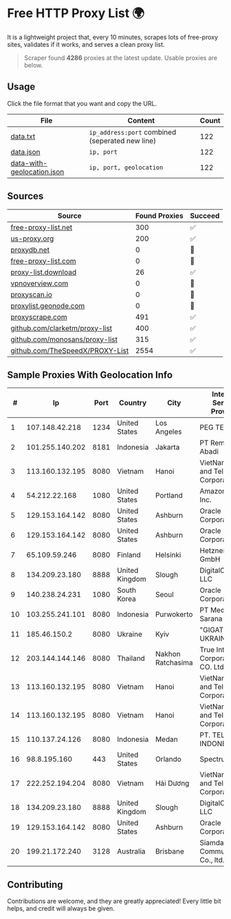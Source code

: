 
# Free HTTP Proxy List 🌍

It is a lightweight project that, every 10 minutes, scrapes lots of free-proxy sites, validates if it works, and serves a clean proxy list.


> Scraper found **4286** proxies at the latest update. Usable proxies are below.

## Usage

Click the file format that you want and copy the URL.


|File|Content|Count|
|----|-------|-----|
|[data.txt](https://raw.githubusercontent.com/themiralay/Proxy-List-World/master/data.txt)|`ip_address:port` combined (seperated new line)|122|
|[data.json](https://raw.githubusercontent.com/themiralay/Proxy-List-World/master/data.json)|`ip, port`|122|
|[data-with-geolocation.json](https://raw.githubusercontent.com/themiralay/Proxy-List-World/master/data-with-geolocation.json)|`ip, port, geolocation`|122|

## Sources

|Source|Found Proxies|Succeed|
|------|-------------|-------|
|[free-proxy-list.net](https://free-proxy-list.net)|300|✅|
|[us-proxy.org](https://www.us-proxy.org)|200|✅|
|[proxydb.net](http://proxydb.net)|0|🚫|
|[free-proxy-list.com](https://free-proxy-list.com/?page=&port=&type%5B%5D=http&type%5B%5D=https&up_time=0&search=Search)|0|🚫|
|[proxy-list.download](https://www.proxy-list.download/HTTP)|26|✅|
|[vpnoverview.com](https://vpnoverview.com/privacy/anonymous-browsing/free-proxy-servers)|0|🚫|
|[proxyscan.io](https://www.proxyscan.io)|0|🚫|
|[proxylist.geonode.com](https://proxylist.geonode.com/api/proxy-list?limit=300&page=1&sort_by=lastChecked&sort_type=desc&protocols=http,https)|0|🚫|
|[proxyscrape.com](https://api.proxyscrape.com/v2/?request=displayproxies&protocol=http&timeout=10000&country=all&ssl=all&anonymity=all)|491|✅|
|[github.com/clarketm/proxy-list](https://raw.githubusercontent.com/clarketm/proxy-list/master/proxy-list-raw.txt)|400|✅|
|[github.com/monosans/proxy-list](https://raw.githubusercontent.com/monosans/proxy-list/main/proxies/http.txt)|315|✅|
|[github.com/TheSpeedX/PROXY-List](https://raw.githubusercontent.com/TheSpeedX/PROXY-List/master/http.txt)|2554|✅|


## Sample Proxies With Geolocation Info

|#|Ip|Port|Country|City|Internet Service Provider|
|-|--|----|-------|----|-------------------------|
|1|107.148.42.218|1234|United States|Los Angeles|PEG TECH INC|
|2|101.255.140.202|8181|Indonesia|Jakarta|PT Remala Abadi|
|3|113.160.132.195|8080|Vietnam|Hanoi|VietNam Post and Telecom Corporation|
|4|54.212.22.168|1080|United States|Portland|Amazon.com, Inc.|
|5|129.153.164.142|8080|United States|Ashburn|Oracle Corporation|
|6|129.153.164.142|8080|United States|Ashburn|Oracle Corporation|
|7|65.109.59.246|8080|Finland|Helsinki|Hetzner Online GmbH|
|8|134.209.23.180|8888|United Kingdom|Slough|DigitalOcean, LLC|
|9|140.238.24.231|1080|South Korea|Seoul|Oracle Corporation|
|10|103.255.241.101|8080|Indonesia|Purwokerto|PT Media Sarana Data|
|11|185.46.150.2|8080|Ukraine|Kyiv|"GIGATRANS UKRAINE", LLC|
|12|203.144.144.146|8080|Thailand|Nakhon Ratchasima|True Internet Corporation CO. Ltd.|
|13|113.160.132.195|8080|Vietnam|Hanoi|VietNam Post and Telecom Corporation|
|14|113.160.132.195|8080|Vietnam|Hanoi|VietNam Post and Telecom Corporation|
|15|110.137.24.126|8080|Indonesia|Medan|PT. TELKOM INDONESIA|
|16|98.8.195.160|443|United States|Orlando|Spectrum|
|17|222.252.194.204|8080|Vietnam|Hải Dương|VietNam Post and Telecom Corporation|
|18|134.209.23.180|8888|United Kingdom|Slough|DigitalOcean, LLC|
|19|129.153.164.142|8080|United States|Ashburn|Oracle Corporation|
|20|199.21.172.240|3128|Australia|Brisbane|Siamdata Communication Co., ltd.|



## Contributing

Contributions are welcome, and they are greatly appreciated! Every
little bit helps, and credit will always be given.

